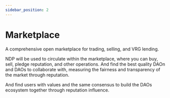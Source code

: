 ```yaml
---
sidebar_position: 2
---
```


# Marketplace

A comprehensive open marketplace for trading, selling, and VRG lending.

NDP will be used to circulate within the marketplace, where you can buy, sell, pledge reputation, and other operations. And find the best quality DAOn and DAOs to collaborate with, measuring the fairness and transparency of the market through reputation.

And find users with values and the same consensus to build the DAOs ecosystem together through reputation influence.
